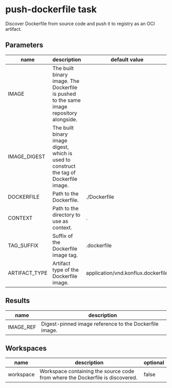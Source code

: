 # push-dockerfile task

Discover Dockerfile from source code and push it to registry as an OCI artifact.

## Parameters
|name|description|default value|required|
|---|---|---|---|
|IMAGE|The built binary image. The Dockerfile is pushed to the same image repository alongside.||true|
|IMAGE_DIGEST|The built binary image digest, which is used to construct the tag of Dockerfile image.||true|
|DOCKERFILE|Path to the Dockerfile.|./Dockerfile|false|
|CONTEXT|Path to the directory to use as context.|.|false|
|TAG_SUFFIX|Suffix of the Dockerfile image tag.|.dockerfile|false|
|ARTIFACT_TYPE|Artifact type of the Dockerfile image.|application/vnd.konflux.dockerfile|false|

## Results
|name|description|
|---|---|
|IMAGE_REF|Digest-pinned image reference to the Dockerfile image.|

## Workspaces
|name|description|optional|
|---|---|---|
|workspace|Workspace containing the source code from where the Dockerfile is discovered.|false|
